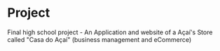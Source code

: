 # Project
Final high school project - An Application and website of a Açaí's Store called "Casa do Açaí" (business management and eCommerce)
